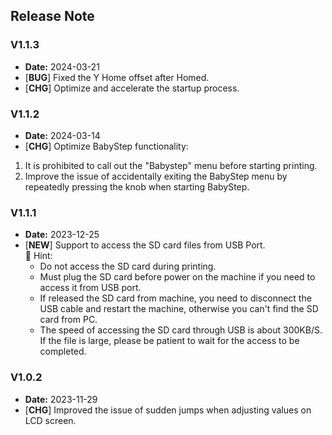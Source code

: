 ## Release Note
### V1.1.3
- **Date:** 2024-03-21
- [**BUG**] Fixed the Y Home offset after Homed.
- [**CHG**] Optimize and accelerate the startup process.

### V1.1.2
- **Date:** 2024-03-14
- [**CHG**] Optimize BabyStep functionality: 
1. It is prohibited to call out the "Babystep" menu before starting printing.
2. Improve the issue of accidentally exiting the BabyStep menu by repeatedly pressing the knob when starting BabyStep.

### V1.1.1
- **Date:** 2023-12-25
- [**NEW**] Support to access the SD card files from USB Port.      
  :pushpin: Hint:      
  - Do not access the SD card during printing.
  - Must plug the SD card before power on the machine if you need to access it from USB port.
  - If released the SD card from machine, you need to disconnect the USB cable and restart the machine, otherwise you can't find the SD card from PC.
  - The speed of accessing the SD card through USB is about 300KB/S. If the file is large, please be patient to wait for the access to be completed.

###  V1.0.2
- **Date:** 2023-11-29
- [**CHG**] Improved the issue of sudden jumps when adjusting values on LCD screen.
